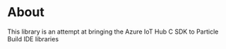 About
===

This library is an attempt at bringing the Azure IoT Hub C SDK to Particle Build IDE libraries 


